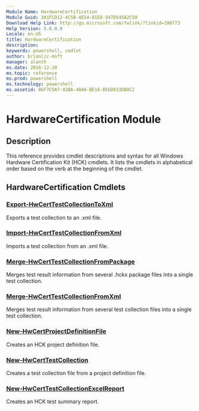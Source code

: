```yaml
---
Module Name: HardwareCertification
Module Guid: 3A1FCD12-4C5B-4E54-81E8-547D545A2C50
Download Help Link: http://go.microsoft.com/fwlink/?linkid=390773
Help Version: 5.0.0.0
Locale: en-US
title: HardwareCertification
description: 
keywords: powershell, cmdlet
author: brianlic-msft
manager: alanth
ms.date: 2016-12-20
ms.topic: reference
ms.prod: powershell
ms.technology: powershell
ms.assetid: 86F7C9A7-92BA-48A0-BE1A-BE6D933DB8C2
---
```


# HardwareCertification Module
## Description
This reference provides cmdlet descriptions and syntax for all Windows Hardware Certification Kit (HCK) cmdlets. It lists the cmdlets in alphabetical order based on the verb at the beginning of the cmdlet.

## HardwareCertification Cmdlets
### [Export-HwCertTestCollectionToXml](./Export-HwCertTestCollectionToXml.md)
Exports a test collection to an .xml file.

### [Import-HwCertTestCollectionFromXml](./Import-HwCertTestCollectionFromXml.md)
Imports a test collection from an .xml file.

### [Merge-HwCertTestCollectionFromPackage](./Merge-HwCertTestCollectionFromPackage.md)
Merges test result information from several .hckx package files into a single test collection.

### [Merge-HwCertTestCollectionFromXml](./Merge-HwCertTestCollectionFromXml.md)
Merges test result information from several test collection files into a single test collection.

### [New-HwCertProjectDefinitionFile](./New-HwCertProjectDefinitionFile.md)
Creates an HCK project definition file.

### [New-HwCertTestCollection](./New-HwCertTestCollection.md)
Creates a test collection file from a project definition file.

### [New-HwCertTestCollectionExcelReport](./New-HwCertTestCollectionExcelReport.md)
Creates an HCK test summary report.


